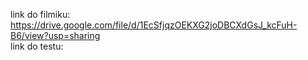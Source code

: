 link do filmiku: https://drive.google.com/file/d/1EcSfjqzOEKXG2joDBCXdGsJ_kcFuH-B6/view?usp=sharing <br>
link do testu: 

